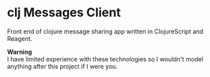 # clj Messages Client

Front end of clojure message sharing app written in ClojureScript and Reagent.

__Warning__  
I have limited experience with these technologies so I wouldn't model anything after this project if I were you.
